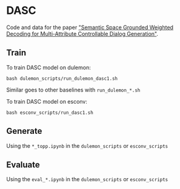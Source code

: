 # DASC

Code and data for the paper ["Semantic Space Grounded Weighted Decoding for Multi-Attribute Controllable Dialog Generation"](paper.pdf).

## Train

To train DASC model on dulemon:

```
bash dulemon_scripts/run_dulemon_dasc1.sh
```

Similar goes to other baselines with `run_dulemon_*.sh`

To train DASC model on esconv:

```
bash esconv_scripts/run_dasc1.sh
```

## Generate

Using the `*_topp.ipynb` in the `dulemon_scripts` or `esconv_scripts`

## Evaluate

Using the `eval_*.ipynb` in the `dulemon_scripts` or `esconv_scripts`